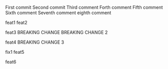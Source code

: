 First commit
Second commit
Third comment
Forth comment
Fifth comment
Sixth comment
Seventh comment
eighth comment

feat1
feat2

feat3
BREAKING CHANGE
BREAKING CHANGE 2

feat4
BREAKING CHANGE 3

fix1
feat5

feat6